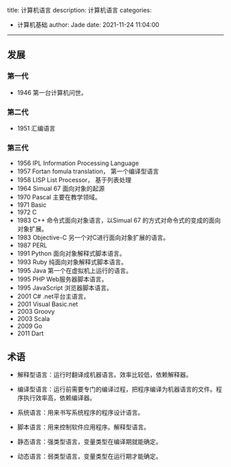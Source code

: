 title: 计算机语言
description: 计算机语言
categories:
  - 计算机基础
author: Jade
date: 2021-11-24 11:04:00
---

## 发展
### 第一代
- 1946 第一台计算机问世。

### 第二代
- 1951 汇编语言

### 第三代
- 1956 IPL
  Information Processing Language
- 1957 Fortan
  fomula translation， 第一个编译型语言
- 1958 LISP
  List Processor， 基于列表处理
- 1964 Simual 67
  面向对象的起源
- 1970 Pascal
  主要在教学领域。
- 1971 Basic
- 1972 C
- 1983 C++
  命令式面向对象语言，以Simual 67 的方式对命令式的变成的面向对象扩展。
- 1983 Objective-C
  另一个对C进行面向对象扩展的语言。
- 1987 PERL
- 1991 Python
  面向对象解释式脚本语言。
- 1993 Ruby
  纯面向对象解释式脚本语言。
- 1995 Java
  第一个在虚拟机上运行的语言。
- 1995 PHP
  Web服务器脚本语言。
- 1995 JavaScript
  浏览器脚本语言。
- 2001 C#
  .net平台主语言。
- 2001 Visual Basic.net
- 2003 Groovy
- 2003 Scala
- 2009 Go
- 2011 Dart

## 术语
- 解释型语言：运行时翻译成机器语言。效率比较低，依赖解释器。
- 编译型语言：运行前需要专门的编译过程，把程序编译为机器语言的文件。程序执行效率高，依赖编译器。

- 系统语言：用来书写系统程序的程序设计语言。
- 脚本语言：用来控制软件应用程序。解释型语言。

- 静态语言：强类型语言，变量类型在编译期就能确定。
- 动态语言：弱类型语言，变量类型在运行期才能确定。